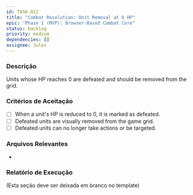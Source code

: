 ```yaml
---
id: TASK-012
title: "Combat Resolution: Unit Removal at 0 HP"
epic: "Phase 1 (MVP): Browser-Based Combat Core"
status: backlog
priority: medium
dependencies: []
assignee: Jules
---
```


### Descrição

Units whose HP reaches 0 are defeated and should be removed from the grid.

### Critérios de Aceitação

- [ ] When a unit's HP is reduced to 0, it is marked as defeated.
- [ ] Defeated units are visually removed from the game grid.
- [ ] Defeated units can no longer take actions or be targeted.

### Arquivos Relevantes

*

### Relatório de Execução

(Esta seção deve ser deixada em branco no template)
